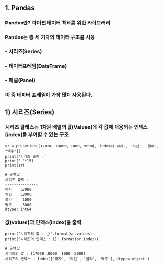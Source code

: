## 1. Pandas
### Pandas란? 파이썬 데이터 처리를 위한 라이브러리
### Pandas는 총 세 가지의 데이터 구조를 사용
### - 시리즈(Series)
### - 데이터프레임(DataFrame)
### - 패널(Panel)
### 이 중 데이터 프레임이 가장 많이 사용된다.

## 1) 시리즈(Series)
### 시리즈 클래스는 1차원 배열의 값(Values)에 각 값에 대응되는 인덱스(index)를 부여할 수 있는 구조

```pytorch
sr = pd.Series([17000, 18000, 1000, 5000], index=["피자", "치킨", "콜라", "맥주"])
print('시리즈 출력 :')
print('-'*15)
print(sr)

# 출력값
시리즈 출력 :
---------------
피자    17000
치킨    18000
콜라     1000
맥주     5000
dtype: int64
```

### 값(values)과 인덱스(index)를 출력

```pytorch
print('시리즈의 값 : {}'.format(sr.values))
print('시리즈의 인덱스 : {}'.format(sr.index))

# 출력값
시리즈의 값 : [17000 18000  1000  5000]
시리즈의 인덱스 : Index(['피자', '치킨', '콜라', '맥주'], dtype='object')
```